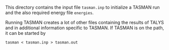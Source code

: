 This directory contains the input file `tasman.inp`
to initialize a TASMAN run and the also required
energy file `energies`.

Running TASMAN creates a lot of other files containing
the results of TALYS and in additional information 
specific to TASMAN.
If TASMAN is on the path, it can be started by

```
tasman < tasman.inp > tasman.out
```
